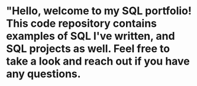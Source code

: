 #  "Hello, welcome to my SQL portfolio! This code repository contains examples of SQL I've written, and SQL projects as well. Feel free to take a look and reach out if you have any questions.
